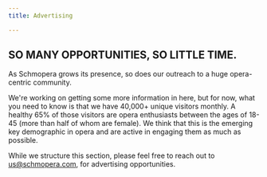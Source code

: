 ```yaml
---
title: Advertising

---
```

## SO MANY OPPORTUNITIES, SO LITTLE TIME.

As Schmopera grows its presence, so does our outreach to a huge opera-centric community.

We're working on getting some more information in here, but for now, what you need to know is that we have 40,000+ unique visitors monthly. A healthy 65% of those visitors are opera enthusiasts between the ages of 18-45 (more than half of whom are female). We think that this is the emerging key demographic in opera and are active in engaging them as much as possible.

While we structure this section, please feel free to reach out to [us@schmopera.com](mailto:us@schmopera.com), for advertising opportunities.
